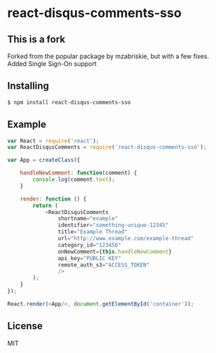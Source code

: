 # react-disqus-comments-sso

## This is a fork
Forked from the popular package by mzabriskie, but with a few fixes.
Added Single Sign-On support

## Installing

```bash
$ npm install react-disqus-comments-sso
```

## Example

```js
var React = require('react');
var ReactDisqusComments = require('react-disqus-comments-sso');

var App = createClass({

	handleNewComment: function(comment) {
		console.log(comment.text);
	}

	render: function () {
		return (
			<ReactDisqusComments
				shortname="example"
				identifier="something-unique-12345"
				title="Example Thread"
				url="http://www.example.com/example-thread"
				category_id="123456"
				onNewComment={this.handleNewComment}
				api_key="PUBLIC KEY"
				remote_auth_s3="ACCESS_TOKEN"
				/>
		);
	}
});

React.render(<App/>, document.getElementById('container'));
```

## License

MIT
